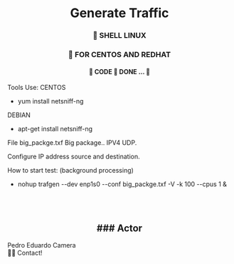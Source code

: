 
<h1 align="center"> Generate Traffic</h1>

<h3 align="center">
    🔗 SHELL LINUX
</h3>

<h3 align="center">
    🔗 FOR CENTOS AND REDHAT
</h3>

<h4 align="center"> 
	🚧 CODE  🚀 DONE ...  🚧
</h4>

<p align="center">
	

Tools Use:
CENTOS
* yum  install  netsniff-ng

DEBIAN
* apt-get install  netsniff-ng

File big_packge.txf
Big package.. IPV4 UDP.

Configure IP address source and destination.


How to start test:    (background processing)

* nohup trafgen --dev enp1s0 --conf big_packge.txf -V -k 100 --cpus 1 &
</p>



<br><br>

<h2 align="center"> ### Actor</h2>


Pedro Eduardo Camera <br />
👋🏽 Contact! <br />


</p>












